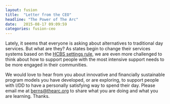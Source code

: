 ```yaml
---
layout: fusion
title:  "Letter from the CEO"
headline: "The Power of The Arc"
date:   2015-08-17 09:09:59
categories: fusion-ceo
---
```

Lately, it seems that everyone is asking about alternatives to traditional day services. But what are they? As states begin to change their services systems based on the <a href="http://bit.ly/1Q1zVvw">HCBS settings rule</a>, we are even more challenged to think about how to support people with the most intensive support needs to be more engaged in their communities.  

We would love to hear from you about innovative and financially sustainable program models you have developed, or are exploring, to support people with I/DD to have a personally satisfying way to spend their day. Please email me at <a href="mailto:berns@thearc.org">berns@thearc.org</a> to share what you are doing and what you are learning. Thanks. 